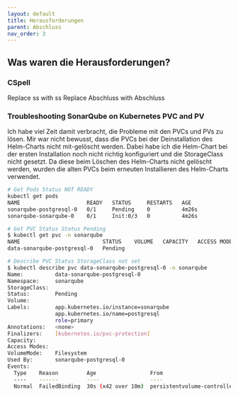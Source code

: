 ```yaml
---
layout: default
title: Herausforderungen
parent: Abschluss
nav_order: 3
---
```


## Was waren die Herausforderungen?

### CSpell

Replace ss with ss
Replace Abschluss with Abschluss

### Troubleshooting SonarQube on Kubernetes PVC and PV

Ich habe viel Zeit damit verbracht, die Probleme mit den PVCs und PVs zu lösen.
Mir war nicht bewusst, dass die PVCs bei der Deinstallation des Helm-Charts nicht mit-gelöscht werden.
Dabei habe ich die Helm-Chart bei der ersten Installation noch nicht richtig konfiguriert und die StorageClass nicht gesetzt.
Da diese beim Löschen des Helm-Charts nicht gelöscht werden, wurden die alten PVCs beim erneuten Installieren des Helm-Charts verwendet.

```bash
# Get Pods Status NOT READY
kubectl get pods
NAME                     READY   STATUS     RESTARTS   AGE
sonarqube-postgresql-0   0/1     Pending    0          4m26s
sonarqube-sonarqube-0    0/1     Init:0/3   0          4m26s

# Get PVC Status Status Pending
$ kubectl get pvc -n sonarqube
NAME                          STATUS    VOLUME   CAPACITY   ACCESS MODES   STORAGECLASS   VOLUMEATTRIBUTESCLASS   AGE
data-sonarqube-postgresql-0   Pending                                                     <unset>                 10m

# Describe PVC Status StorageClass not set
$ kubectl describe pvc data-sonarqube-postgresql-0 -n sonarqube
Name:          data-sonarqube-postgresql-0
Namespace:     sonarqube
StorageClass:
Status:        Pending
Volume:
Labels:        app.kubernetes.io/instance=sonarqube
               app.kubernetes.io/name=postgresql
               role=primary
Annotations:   <none>
Finalizers:    [kubernetes.io/pvc-protection]
Capacity:
Access Modes:
VolumeMode:    Filesystem
Used By:       sonarqube-postgresql-0
Events:
  Type    Reason         Age                 From                         Message
  ----    ------         ----                ----                         -------
  Normal  FailedBinding  30s (x42 over 10m)  persistentvolume-controller  no persistent volumes available for this claim and no storage class is set
```
